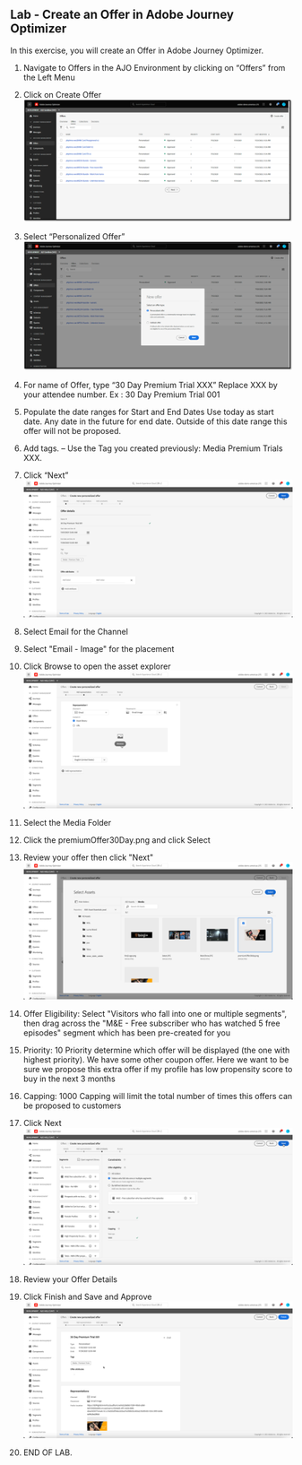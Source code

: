 ## Lab - Create an Offer in Adobe Journey Optimizer

In this exercise, you will create an Offer in Adobe Journey Optimizer.

1.  Navigate to Offers in the AJO Environment by clicking on “Offers” from the Left Menu
2.  Click on Create Offer
![Offer](https://github.com/adobe-dss-aep/ajo-handson-labs/blob/f8a7c3ee04fa81d865ada7b9e54c2b0a0e09b83f/ME/0.%20Images/Offer_1.png)

3.  Select “Personalized Offer”
![Offer](https://github.com/adobe-dss-aep/ajo-handson-labs/blob/f8a7c3ee04fa81d865ada7b9e54c2b0a0e09b83f/ME/0.%20Images/Offer_2.png)

4.  For name of Offer, type “30 Day Premium Trial XXX” Replace XXX by your attendee number. Ex : 30 Day Premium Trial 001

5.  Populate the date ranges for Start and End Dates
Use today as start date. 
Any date in the future for end date. Outside of this date range this offer will not be proposed. 

6.  Add tags. – Use the Tag you created previously: Media Premium Trials XXX.

7.  Click “Next”
![Offer](https://github.com/adobe-dss-aep/ajo-handson-labs/blob/f8a7c3ee04fa81d865ada7b9e54c2b0a0e09b83f/ME/0.%20Images/Offer_3.png)

8.  Select Email for the Channel
9.  Select "Email - Image" for the placement
10. Click Browse to open the asset explorer
![Offer](https://github.com/adobe-dss-aep/ajo-handson-labs/blob/f8a7c3ee04fa81d865ada7b9e54c2b0a0e09b83f/ME/0.%20Images/Offer_4a.png)

11.  Select the Media Folder
12.  Click the premiumOffer30Day.png and click Select
13.  Review your offer then click "Next"
![Offer](https://github.com/adobe-dss-aep/ajo-handson-labs/blob/f8a7c3ee04fa81d865ada7b9e54c2b0a0e09b83f/ME/0.%20Images/Offer_4.png)

14. Offer Eligibility:  Select "Visitors who fall into one or multiple segments", then drag across the "M&E - Free subscriber who has watched 5 free episodes" segment which has been pre-created for you
15. Priority:  10
Priority determine which offer will be displayed (the one with highest priority). We have some other coupon offer. Here we want to be sure we propose this extra offer if my profile has low propensity score to buy in the next 3 months

16. Capping:  1000
Capping will limit the total number of times this offers can be proposed to customers  

17. Click Next
![Offer](https://github.com/adobe-dss-aep/ajo-handson-labs/blob/f8a7c3ee04fa81d865ada7b9e54c2b0a0e09b83f/ME/0.%20Images/Offer_5.png)

18.  Review your Offer Details
19.  Click Finish and Save and Approve
![Offer](https://github.com/adobe-dss-aep/ajo-handson-labs/blob/f8a7c3ee04fa81d865ada7b9e54c2b0a0e09b83f/ME/0.%20Images/Offer_6.png)

20.  END OF LAB.
